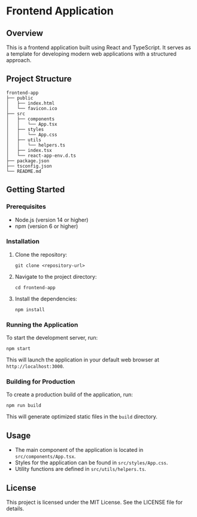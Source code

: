 # Frontend Application

## Overview
This is a frontend application built using React and TypeScript. It serves as a template for developing modern web applications with a structured approach.

## Project Structure
```
frontend-app
├── public
│   ├── index.html
│   └── favicon.ico
├── src
│   ├── components
│   │   └── App.tsx
│   ├── styles
│   │   └── App.css
│   ├── utils
│   │   └── helpers.ts
│   ├── index.tsx
│   └── react-app-env.d.ts
├── package.json
├── tsconfig.json
└── README.md
```

## Getting Started

### Prerequisites
- Node.js (version 14 or higher)
- npm (version 6 or higher)

### Installation
1. Clone the repository:
   ```
   git clone <repository-url>
   ```
2. Navigate to the project directory:
   ```
   cd frontend-app
   ```
3. Install the dependencies:
   ```
   npm install
   ```

### Running the Application
To start the development server, run:
```
npm start
```
This will launch the application in your default web browser at `http://localhost:3000`.

### Building for Production
To create a production build of the application, run:
```
npm run build
```
This will generate optimized static files in the `build` directory.

## Usage
- The main component of the application is located in `src/components/App.tsx`.
- Styles for the application can be found in `src/styles/App.css`.
- Utility functions are defined in `src/utils/helpers.ts`.

## License
This project is licensed under the MIT License. See the LICENSE file for details.